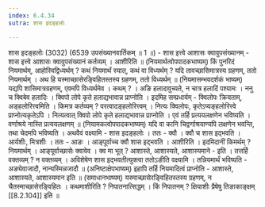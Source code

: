 ```yaml
---
index: 6.4.34
sutra: शास इदङ्हलोः

---
```

 शास इदङ्हलोः (3032) (6539 उपसंख्यानवार्तिकम् ॥ 1 ॥) - शास इत्त्वे आशासः क्वावुपसंख्यानम् - शास इत्त्वे आशासः क्वावुपसंख्यानं कर्तव्यम् । आशीरिति ॥ (नियमार्थत्वोपपादकभाष्यम्) किं पुनरिदं नियमार्थम्, आहोस्विद्विध्यर्थम् ? कथं नियमार्थं स्यात्, कथं वा विध्यर्थम् ? यदि तावच्छासिमात्रस्य ग्रहणम्, ततो नियमार्थम् । अथ हि यस्माच्छासेरङि्वहितस्तस्य ग्रहणम्, ततो विध्यर्थम् ॥ (नियमासम्भवदर्शकं भाष्यम्) यद्यपि शासिमात्रग्रहणम्, एवमपि विध्यर्थमेव । कथम् ? । अङि हलादावुच्यते, न चात्र हलादिं पश्यामः । ननु च क्विबेव हलादिः । क्विपो लोपे कृते हलाद्यभावान्न प्राप्नोति । इदमिह सम्प्रधार्यम् - क्विलोपः क्रियताम्, अङ्हलोरित्त्वमिति । किमत्र कर्तव्यम् ? परत्वादङ्हलोरित्त्वम् । नित्यः क्विलोपः, कृतेऽप्यङ्हलोरित्त्वे प्राप्नोत्यकृतेऽपि । नित्यत्वात् क्विपो लोपे कृते हलाद्यभावान्न प्राप्नोति । एवं तर्हि प्रत्ययलक्षणेन भविष्यति । वर्णाश्रये नास्ति प्रत्ययलक्षणम् ॥ (नियामकत्वोपपादकभाष्यम्) यदि वा कानि चिद्वर्णाश्रयाण्यपि लक्षणेन भवन्ति, तथा चेदमपि भविष्यति । अथवैवं वक्ष्यामि -  शास इदङ्हलोः । ततः -  क्वौ । क्वौ च शास इद्भवति । आर्यशीः, मित्रशीः । ततः - आङः । आङ्पूर्वाच्च क्वौ शास इद्भवति । आशीरिति । इदमिदानीं किमर्थम् ? नियमार्थम् । आङ्पूर्वाच्छासेः क्वावेव । क्व मा भूत् ? आशास्ते, आशास्यते, आशास्यमाने - इति । तत्तर्हि वक्तव्यम् ? न वक्तव्यम् । अविशेषेण शास इद्भवतीत्युक्त्वा ततोऽङीति वक्ष्यामि । तन्नियमार्थं भविष्यति - अङ्येवाजादौ, नान्यस्मिन्नजादौ ॥ (अनिष्टाक्षेपभाष्यम्) इहापि तर्हि नियमादित्वं प्राप्नोति - आशास्ते, आशास्यते, आशास्यमान इति ॥ (समाधानभाष्यम्) यस्माच्छासेरङि्वहितस्तस्य ग्रहणम्, न चैतस्माच्छासेरङि्वहितः । कथमाशीरिति ? निपातनात्सिद्धम् । किं निपातनम् ? क्षियाशीः प्रैषेषु तिङाकाङ्क्षम् [[8.2.104]] इति ॥ 